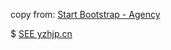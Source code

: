 
copy from: [Start Bootstrap - Agency](https://startbootstrap.com/template-overviews/agency/)

$ [SEE yzhjp.cn](yzhjp.cn)
